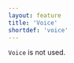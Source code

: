 ```yaml
---
layout: feature
title: 'Voice'
shortdef: 'voice'
---
```


`Voice` is not used.
<!-- Interlanguage links updated Čt lis 12 09:43:08 CET 2020 -->
